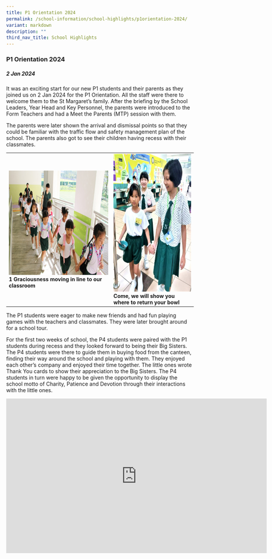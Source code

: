 ```yaml
---
title: P1 Orientation 2024
permalink: /school-information/school-highlights/p1orientation-2024/
variant: markdown
description: ""
third_nav_title: School Highlights
---
```

### P1 Orientation 2024

##### 2 Jan 2024

It was an exciting start for our new P1 students and their parents as they joined us on 2 Jan 2024 for the P1 Orientation. All the staff were there to welcome them to the St Margaret’s family. After the briefing by the School Leaders, Year Head and Key Personnel, the parents were introduced to the Form Teachers and had a Meet the Parents (MTP) session with them. 

The parents were later shown the arrival and dismissal points so that they could be familiar with the traffic flow and safety management plan of the school. The parents also got to see their children having recess with their classmates.

<table>
<tbody><tr>
		<td><img alt="childday01" src="/images/P1 Orientation 2024/1_Graciousness_moving_in.JPG" style="width:450px;height:280px;"><b> 1 Graciousness moving in line to our classroom</b></td>
		<td><img alt="childday02" src="/images/P1 Orientation 2024/come_we_show_you.png" style="width:350px;height:370px;"><b>Come, we will show you where to return your bowl</b></td>
</tr></tbody></table>

The P1 students were eager to make new friends and had fun playing games with the teachers and classmates. They were later brought around for a school tour.

For the first two weeks of school, the P4 students were paired with the P1 students during recess and they looked forward to being their Big Sisters. The P4 students were there to guide them in buying food from the canteen, finding their way around the school and playing with them. They enjoyed each other’s company and enjoyed their time together. The little ones wrote Thank You cards to show their appreciation to the Big Sisters. The P4 students in turn were happy to be given the opportunity to display the school motto of Charity, Patience and Devotion through their interactions with the little ones.

<center><iframe allowfullscreen="" allow="accelerometer; autoplay; clipboard-write; encrypted-media; gyroscope; picture-in-picture; web-share" frameborder="0" title="YouTube video player" src="https://www.youtube.com/embed/mOFt3yq2FFA?si=K67hIWdW1XpYAdAf" height="415" width="700"></iframe></center>